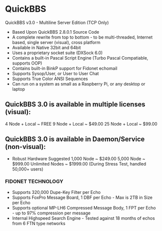 # QuickBBS
QuickBBS v3.0 - Multiline Server Edition (TCP Only)

* Based Upon QuickBBS 2.8.0.1 Source Code
* A complete rewrite from top to bottom - to be multi-threaded, Internet based, single server (visual), cross platform
* Available in Native 32bit and 64bit
* Uses a proprietary socket suite (DXSock 6.0)
* Contains a built-in Pascal Script Engine (Turbo Pascal Compatiable, supports OOP)
* Contains built-in BinkP support for Fidonet echomail
* Supports Sysop/User, or User to User Chat
* Supports True Color ANSI Sequences
* Can run on a system as small as a Raspberry Pi, or any desktop or laptop

## QuickBBS 3.0 is available in multiple licenses (visual):
4 Node + Local ~ FREE
9 Node + Local ~ $49.00
25 Node + Local ~ $99.00

## QuickBBS 3.0 is available in Daemon/Service (non-visual):
* Robust Hardware Suggested
1,000 Node ~ $249.00
5,000 Node ~ $999.00
Unlimited Nodes ~ $1999.00 (During Stress Test, handled 50,000+ users)

### FIDONET TECHNOLOGY ###
* Supports 320,000 Dupe-Key Filter per Echo
* Supports FoxPro Message Board, 1 DBF per Echo - Max is 2TB in Size per Echo
* Supports optional MP-LH6 Compressed Message Body, 1 FPT per Echo - up to 97% compression per message
* Internal Highspeed Search Engine - Tested against 18 months of echos from 6 FTN type networks
